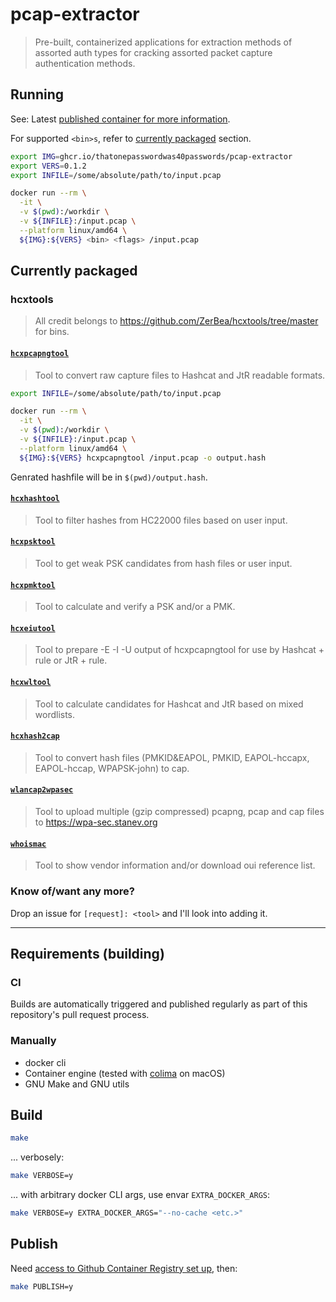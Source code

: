 # pcap-extractor

> Pre-built, containerized applications for extraction methods of assorted auth types
> for cracking assorted packet capture authentication methods.

## Running

See: Latest [published container for more information](https://github.com/orgs/ThatOnePasswordWas40Passwords/packages?repo_name=pcap-extractors).

For supported `<bin>s`, refer to [currently packaged](#currently-packaged) section.

```bash
export IMG=ghcr.io/thatonepasswordwas40passwords/pcap-extractor
export VERS=0.1.2
export INFILE=/some/absolute/path/to/input.pcap

docker run --rm \
  -it \
  -v $(pwd):/workdir \
  -v ${INFILE}:/input.pcap \
  --platform linux/amd64 \
  ${IMG}:${VERS} <bin> <flags> /input.pcap
```

## Currently packaged

### hcxtools

> All credit belongs to https://github.com/ZerBea/hcxtools/tree/master for bins.

#### [`hcxpcapngtool`][1]

> Tool to convert raw capture files to Hashcat and JtR readable formats.

```bash
export INFILE=/some/absolute/path/to/input.pcap

docker run --rm \
  -it \
  -v $(pwd):/workdir \
  -v ${INFILE}:/input.pcap \
  --platform linux/amd64 \
  ${IMG}:${VERS} hcxpcapngtool /input.pcap -o output.hash
```

Genrated hashfile will be in `$(pwd)/output.hash`.


#### [`hcxhashtool`][1]

> Tool to filter hashes from HC22000 files based on user input.

#### [`hcxpsktool`][1]

> Tool to get weak PSK candidates from hash files or user input.

#### [`hcxpmktool`][1]

> Tool to calculate and verify a PSK and/or a PMK.

#### [`hcxeiutool`][1]

> Tool to prepare -E -I -U output of hcxpcapngtool for use by Hashcat + rule or JtR + rule.

#### [`hcxwltool`][1]

> Tool to calculate candidates for Hashcat and JtR based on mixed wordlists.

#### [`hcxhash2cap`][1]

> Tool to convert hash files (PMKID&EAPOL, PMKID, EAPOL-hccapx, EAPOL-hccap, WPAPSK-john) to cap.

#### [`wlancap2wpasec`][1]

> Tool to upload multiple (gzip compressed) pcapng, pcap and cap files to https://wpa-sec.stanev.org

#### [`whoismac`][1]

> Tool to show vendor information and/or download oui reference list.

[1]: <https://github.com/ZerBea/hcxtools/tree/master>


### Know of/want any more?

Drop an issue for `[request]: <tool>` and I'll look into adding it.

---

[2]: <https://github.com/aircrack-ng/aircrack-ng/tree/master>

## Requirements (building)

### CI

Builds are automatically triggered and published regularly as part of this repository's
pull request process.


### Manually

- docker cli
- Container engine (tested with [colima](https://github.com/abiosoft/colima) on
  macOS)
- GNU Make and GNU utils

## Build

```bash
make
```

... verbosely:

```bash
make VERBOSE=y
```

... with arbitrary docker CLI args, use envar `EXTRA_DOCKER_ARGS`:

```bash
make VERBOSE=y EXTRA_DOCKER_ARGS="--no-cache <etc.>"
```

## Publish

Need
[access to Github Container Registry set up](#github-container-registry-setup),
then:

```bash
make PUBLISH=y
```

